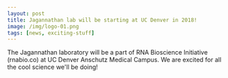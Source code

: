 ```yaml
---
layout: post
title: Jagannathan lab will be starting at UC Denver in 2018!
image: /img/logo-01.png
tags: [news, exciting-stuff]
---
```


The Jagannathan laboratory will be a part of RNA Bioscience Initiative (rnabio.co) at UC Denver Anschutz Medical Campus. We are excited for all the cool science we'll be doing! 

